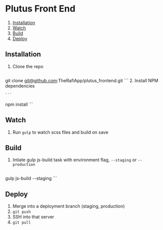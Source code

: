 # Plutus Front End

1. [Installation](#installation)
1. [Watch](#watch)
1. [Build](#build)
1. [Deploy](#deploy)

<a name="installation"></a>
## Installation

1. Clone the repo

    ```
  git clone git@github.com:TheRafiApp/plutus_frontend.git
    ```
2. Install NPM dependencies

    ```
  npm install
    ```

<a name="watch"></a>
## Watch

1. Run `gulp` to watch scss files and build on save

<a name="build"></a>
## Build

1. Intiate gulp js-build task with environment flag, `--staging` or `--production`

    ```
  gulp js-build --staging
    ```

<a name="deploy"></a>
## Deploy

1. Merge into a deployment branch (staging, production)
1. `git push`
1. SSH into that server
1. `git pull`
